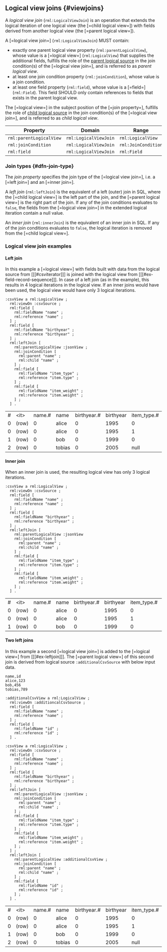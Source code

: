 ## Logical view joins {#viewjoins}

A <dfn>logical view join</dfn> (`rml:LogicalViewJoin`) is an operation that extends the logical iteration of one logical view (the [=child logical view=]) with fields derived from another logical view (the [=parent logical view=]).

A [=logical view join=] (`rml:LogicalViewJoin`) MUST contain:
- exactly one parent logical view property (`rml:parentLogicalView`), whose value is a [=logical view=] (`rml:LogicalView`) that supplies the additional fields, fulfills the role of the <!-- TODO reference to core parent logical source when available-->[parent logical source]() in the <a data-cite="RML-Core#dfn-join-condition">join condition(s)</a> of the [=logical view join=], and is referred to as <dfn>parent logical view</dfn>.
- at least one join condition property (`rml:joinCondition`), whose value is a <a data-cite="RML-Core#dfn-join-condition">join condition</a>.
- at least one field property (`rml:field`), whose value is a [=field=] (`rml:Field`). This field SHOULD only contain references to fields that exists in the parent logical view. 

The [=logical view=] in the subject position of the [=join property=], fulfills the role of <!-- TODO reference to core child logical source when available-->[child logical source]() in the <a data-cite="RML-Core#dfn-join-condition">join condition(s)</a> of the [=logical view join=], and is referred to as <dfn>child logical view</dfn>.

| Property                | Domain                | Range               |
|-------------------------|-----------------------|---------------------|
| `rml:parentLogicalView` | `rml:LogicalViewJoin` | `rml:LogicalView`   |
| `rml:joinCondition`     | `rml:LogicalViewJoin` | `rml:JoinCondition` |
| `rml:field`             | `rml:LogicalViewJoin` | `rml:Field`         |

### Join types {#dfn-join-type}

The <dfn>join property</dfn> specifies the join type of the [=logical view join=], i.e. a [=left join=] and an [=inner join=]. 

A <dfn>left join</dfn> (`rml:leftJoin`) is the equivalent of a left (outer) join in SQL, where the [=child logical view=] is the left part of the join, and the [=parent logical view=] is the right part of the join. If any of the <a data-cite="RML-Core#dfn-join-condition">join conditions</a> evaluates to `false`, the fields from the [=logical view join=] in the extended logical iteration contain a null value.

An <dfn>inner join</dfn> (`rml:innerJoin`) is the equivalent of an inner join in SQL. If any of the <a data-cite="RML-Core#dfn-join-condition">join conditions</a> evaluates to `false`, the logical iteration is removed from the [=child logical view=].

### Logical view join examples

#### Left join

<aside class=example id=ex-leftjoin>

In this example a [=logical view=] with fields built with data from the logical source from [[[#csviterator]]] is joined with the logical view from [[[#ex-field-record-sequence]]]. 
In case of a left join (as in the example), this results in 4 logical iterations in the logical view. 
If an inner joins would have been used, the logical view would have only 3 logical iterations. 

<aside class=ex-mapping>

```turtle
:csvView a rml:LogicalView ;
  rml:viewOn :csvSource ;
  rml:field [
    rml:fieldName "name" ;
    rml:reference "name" ;
  ] ;
  rml:field [
    rml:fieldName "birthyear" ;
    rml:reference "birthyear" ;
  ] ;
  rml:leftJoin [
    rml:parentLogicalView :jsonView ;
    rml:joinCondition [
      rml:parent "name" ;
      rml:child "name" ;
    ] ; 
    rml:field [
      rml:fieldName "item_type" ;
      rml:reference "item.type" ;
    ] ;
    rml:field [
      rml:fieldName "item_weight" ;
      rml:reference "item.weight" ;
    ] ;
  ] .
```

</aside>

<aside class="ex-intermediate">
<table>
    <tr>
        <td>#</td>
        <td>&lt;it&gt;</td>
        <td>name.#</td>
        <td>name</td>
        <td>birthyear.#</td>
        <td>birthyear</td>
        <td>item_type.#</td>
        <td>item_type</td>
        <td>item_weight.#</td>
        <td>item_weight </td>
    </tr>
    <tr>
        <td>0</td>
        <td>(row)</td>
        <td>0</td>
        <td>alice</td>
        <td>0</td>
        <td>1995</td>
        <td>0</td>
        <td>sword</td>
        <td>0</td>
        <td>1500 </td>
    </tr>
    <tr>
        <td>0</td>
        <td>(row)</td>
        <td>0</td>
        <td>alice</td>
        <td>0</td>
        <td>1995</td>
        <td>1</td>
        <td>shield</td>
        <td>1</td>
        <td>2500 </td>
    </tr>
    <tr>
        <td>1</td>
        <td>(row)</td>
        <td>0</td>
        <td>bob</td>
        <td>0</td>
        <td>1999</td>
        <td>0</td>
        <td>flower</td>
        <td>0</td>
        <td>15 </td>
    </tr>
    <tr>
        <td>2</td>
        <td>(row)</td>
        <td>0</td>
        <td>tobias</td>
        <td>0</td>
        <td>2005</td>
        <td>null</td>
        <td>null</td>
        <td>null</td>
        <td>null </td>
    </tr>
</table>

</aside>
</aside>

#### Inner join
<aside class=example id=ex-innerjoin>

When an inner join is used, the resulting logical view has only 3 logical iterations.

<aside class=ex-mapping>

```turtle
:csvView a rml:LogicalView ;
  rml:viewOn :csvSource ;
  rml:field [
    rml:fieldName "name" ;
    rml:reference "name" ;
  ] ;
  rml:field [
    rml:fieldName "birthyear" ;
    rml:reference "birthyear" ;
  ] ;
  rml:leftJoin [
    rml:parentLogicalView :jsonView
    rml:joinCondition [
      rml:parent "name" ;
      rml:child "name" ;
    ] ; 
    rml:field [
      rml:fieldName "item_type" ;
      rml:reference "item.type" ;
    ] ;
    rml:field [
      rml:fieldName "item_weight" ;
      rml:reference "item.weight" ;
    ] ;
  ] .
```

</aside>

<aside class="ex-intermediate">
<table>
    <tr>
        <td>#</td>
        <td>&lt;it&gt;</td>
        <td>name.#</td>
        <td>name</td>
        <td>birthyear.#</td>
        <td>birthyear</td>
        <td>item_type.#</td>
        <td>item_type</td>
        <td>item_weight.#</td>
        <td>item_weight </td>
    </tr>
    <tr>
        <td>0</td>
        <td>(row)</td>
        <td>0</td>
        <td>alice</td>
        <td>0</td>
        <td>1995</td>
        <td>0</td>
        <td>sword</td>
        <td>0</td>
        <td>1500 </td>
    </tr>
    <tr>
        <td>0</td>
        <td>(row)</td>
        <td>0</td>
        <td>alice</td>
        <td>0</td>
        <td>1995</td>
        <td>1</td>
        <td>shield</td>
        <td>1</td>
        <td>2500 </td>
    </tr>
    <tr>
        <td>1</td>
        <td>(row)</td>
        <td>0</td>
        <td>bob</td>
        <td>0</td>
        <td>1999</td>
        <td>0</td>
        <td>flower</td>
        <td>0</td>
        <td>15 </td>
    </tr>
</table>

</aside>
</aside>


#### Two left joins

<aside class=example id=ex-twoleftjoins>

In this example a second [=logical view join=] is added to the [=logical view=] from [[[#ex-leftjoin]]]. The [=parent logical view=] of this second join is derived from logical source `:additionalCsvSource` with below input data.
<aside class=ex-input>

```csv
name,id
alice,123
bob,456
tobias,789
```
</aside>

<aside class=ex-mapping>

```turtle
:additionalCsvView a rml:LogicalView ;
  rml:viewOn :additioncalCsvSource ;
  rml:field [
    rml:fieldName "name" ;
    rml:reference "name" ;
  ] ;
  rml:field [
    rml:fieldName "id" ;
    rml:reference "id" ;
  ] . 

:csvView a rml:LogicalView ;
  rml:viewOn :csvSource ;
  rml:field [
    rml:fieldName "name" ;
    rml:reference "name" ;
  ] ;
  rml:field [
    rml:fieldName "birthyear" ;
    rml:reference "birthyear" ;
  ] ;
  rml:leftJoin [
    rml:parentLogicalView :jsonView ;
    rml:joinCondition [
      rml:parent "name" ;
      rml:child "name" ;
    ] ; 
    rml:field [
      rml:fieldName "item_type" ;
      rml:reference "item.type" ;
    ] ;
    rml:field [
      rml:fieldName "item_weight" ;
      rml:reference "item.weight" ;
    ] ;
  ] ; 
  rml:leftJoin [
    rml:parentLogicalView :additionalCsvView ;
    rml:joinCondition [
      rml:parent "name" ;
      rml:child "name" ;
    ] ; 
    rml:field [
      rml:fieldName "id" ;
      rml:reference "id" ;
    ] ;
  ] .
```

</aside>

<aside class="ex-intermediate">
<table>
    <tr>
        <td>#</td>
        <td>&lt;it&gt;</td>
        <td>name.#</td>
        <td>name</td>
        <td>birthyear.#</td>
        <td>birthyear</td>
        <td>item_type.#</td>
        <td>item_type</td>
        <td>item_weight.#</td>
        <td>item_weight</td>
        <td>id#</td>
        <td>id</td>
    </tr>
    <tr>
        <td>0</td>
        <td>(row)</td>
        <td>0</td>
        <td>alice</td>
        <td>0</td>
        <td>1995</td>
        <td>0</td>
        <td>sword</td>
        <td>0</td>
        <td>1500 </td>
        <td>0</td>
        <td>123</td>
    </tr>
    <tr>
        <td>0</td>
        <td>(row)</td>
        <td>0</td>
        <td>alice</td>
        <td>0</td>
        <td>1995</td>
        <td>1</td>
        <td>shield</td>
        <td>1</td>
        <td>2500 </td>
        <td>0</td>
        <td>123</td>
    </tr>
    <tr>
        <td>1</td>
        <td>(row)</td>
        <td>0</td>
        <td>bob</td>
        <td>0</td>
        <td>1999</td>
        <td>0</td>
        <td>flower</td>
        <td>0</td>
        <td>15 </td>
        <td>0</td>
        <td>456</td>
    </tr>
    <tr>
        <td>2</td>
        <td>(row)</td>
        <td>0</td>
        <td>tobias</td>
        <td>0</td>
        <td>2005</td>
        <td>null</td>
        <td>null</td>
        <td>null</td>
        <td>null </td>
        <td>0</td>
        <td>789</td>
    </tr>
</table>

</aside>
</aside>
